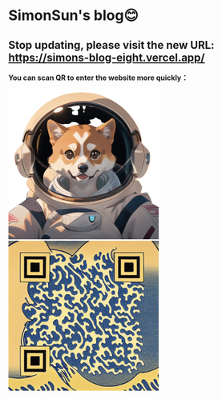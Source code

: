 
# SimonSun's blog😊

## Stop updating, please visit the new URL: https://simons-blog-eight.vercel.app/

**You can scan QR to enter the website more quickly：**

<img src="docs/assets/images/simon_icon-removebg-preview.png" alt="image" width="300" height="300">       <img src="docs/assets/images/SimonQR.jpg" alt="image" width="300" height="300">  


